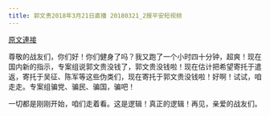 ```yaml
---
title: 郭文贵2018年3月21日直播 20180321_2报平安短视频
---
```


[原文連接](https://gnews.org/ThreadView/53477363)

尊敬的战友们，你们好！你们健身了吗？我又跑了一个小时四十分钟，超爽！现在国内新的指示，专案组说郭文贵没钱了，郭文贵没钱啦！现在估计把希望寄托于遣返，寄托于吴征、陈军等这些伪类们，现在寄托于郭文贵没钱啦！好啊！试试，咱走走。专案组骗党、骗民、骗国，骗吧！


一切都是刚刚开始，咱们走着看。这是逻辑！真正的逻辑！再见，亲爱的战友们。
